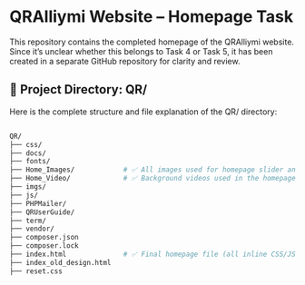 # QRAlliymi Website – Homepage Task
This repository contains the completed homepage of the QRAlliymi website. Since it’s unclear whether this belongs to Task 4 or Task 5, it has been created in a separate GitHub repository for clarity and review.

## 📁 Project Directory: QR/
Here is the complete structure and file explanation of the QR/ directory:

```bash

QR/
├── css/                   
├── docs/               
├── fonts/                
├── Home_Images/            # ✅ All images used for homepage slider and sections
├── Home_Video/             # ✅ Background videos used in the homepage
├── imgs/               
├── js/                  
├── PHPMailer/             
├── QRUserGuide/           
├── term/                
├── vendor/               
├── composer.json         
├── composer.lock         
├── index.html              # ✅ Final homepage file (all inline CSS/JS)
├── index_old_design.html  
├── reset.css             
```
